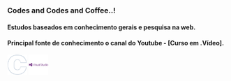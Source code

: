 
<h3> Codes and Codes and Coffee..!</h3>
<h4>Estudos baseados em conhecimento gerais e pesquisa na web.</h4>
<h4>Principal fonte de conhecimento o canal do Youtube - [Curso em .Vídeo].</h4>
<div style={flex-direction: row}>

<img src="https://github.com/devicons/devicon/blob/master/icons/c/c-line.svg" alt="c" width="45" height="45"/>
<img src="https://github.com/devicons/devicon/blob/master/icons/visualstudio/visualstudio-plain-wordmark.svg" alt="visual studio" width="45" height="45" />
